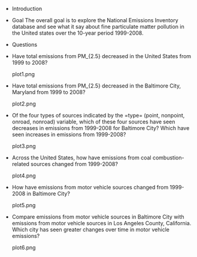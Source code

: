 * Introduction

* Goal
The overall goal is to explore the National Emissions Inventory database and see
what it say about fine particulate matter pollution in the United states over
the 10-year period 1999-2008.

* Questions

- Have total emissions from PM_{2.5} decreased in the United States from 1999 to
  2008?

  plot1.png

- Have total emissions from PM_{2.5} decreased in the Baltimore City, Maryland
  from 1999 to 2008?

  plot2.png

- Of the four types of sources indicated by the =type= (point, nonpoint, onroad,
  nonroad) variable, which of these four sources have seen decreases in
  emissions from 1999-2008 for Baltimore City? Which have seen increases in
  emissions from 1999-2008? 

  plot3.png

- Across the United States, how have emissions from coal combustion-related
  sources changed from 1999-2008?

  plot4.png

- How have emissions from motor vehicle sources changed from 1999-2008 in
  Baltimore City?

  plot5.png

- Compare emissions from motor vehicle sources in Baltimore City with emissions
  from motor vehicle sources in Los Angeles County, California. Which city has
  seen greater changes over time in motor vehicle emissions?

  plot6.png

